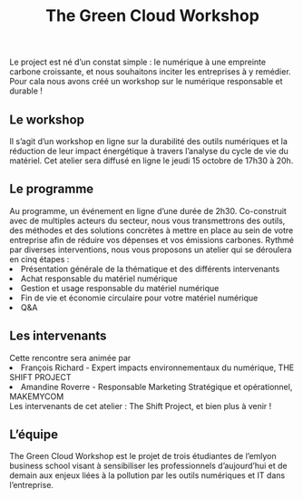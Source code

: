<DOCTYPE html>
<html lang="fr">
    <head>
        <meta charset="UTF-8">
        <meta http-equiv="X-UA-Compatible" content="IE=edge">
        <meta name="description" content="">
        <meta name="viewport" content="width=device-width, initial-scale=1">
    </head>
    <body>
        <header>
                    <H1>The Green Cloud Workshop</H1>
        </header>
        <main>                   
Le project est né d’un constat simple : le numérique à une empreinte carbone croissante, et nous souhaitons inciter les entreprises à y remédier. Pour cala nous avons créé un workshop sur le numérique responsable et durable !
            
<H2>Le workshop</H2>
Il s’agit d’un workshop en ligne sur la durabilité des outils numériques et la réduction de leur impact énergétique à travers l’analyse du cycle de vie du matériel. Cet atelier sera diffusé en ligne le jeudi 15 octobre de 17h30 à 20h.
    </body>
<body>
<H2>Le programme</H2>
Au programme, un événement en ligne d’une durée de 2h30. Co-construit avec de multiples acteurs du secteur, nous vous transmettrons des outils, des méthodes et des solutions concrètes à mettre en place au sein de votre entreprise afin de réduire vos dépenses et vos émissions carbones.
Rythmé par diverses interventions, nous vous proposons un atelier qui se déroulera en cinq étapes :
    <li> Présentation générale de la thématique et des différents intervenants </li>
    <li> Achat responsable du matériel numérique </li>
    <li> Gestion et usage responsable du matériel numérique </li>
    <li> Fin de vie et économie circulaire pour votre matériel numérique </li>
    <li> Q&A </li>
  </body>
  <body>
<H2>Les intervenants</H2>
Cette rencontre sera animée par 
    <li>François Richard - Expert impacts environnementaux du numérique, THE SHIFT PROJECT </li>
    <li> Amandine Roverre - Responsable Marketing Stratégique et opérationnel, MAKEMYCOM </li>
Les intervenants de cet atelier : The Shift Project, et bien plus à venir !
 </body>
  <body>
<H2>L’équipe</H2>
The Green Cloud Workshop est le projet de trois étudiantes de l’emlyon business school visant à sensibiliser les professionnels d’aujourd’hui et de demain aux enjeux liées à la pollution par les outils numériques et IT dans l’entreprise.
        </main>
        <footer>
        </footer>
    </body>
</html>

